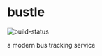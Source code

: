 # bustle
![build-status](https://www.travis-ci.com/h313/bustle.svg?token=5VwipWqAKTpp9nojTpee&branch=master)

a modern bus tracking service
